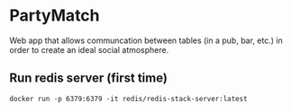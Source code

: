 # PartyMatch
Web app that allows communcation between tables (in a pub, bar, etc.) in order to create an ideal social atmosphere.

## Run redis server (first time)

```
docker run -p 6379:6379 -it redis/redis-stack-server:latest
```
